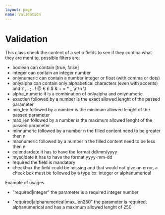 ```yaml
---
layout: page
name: Validation
---
```


# Validation

This class check the content of a set o fields to see if they contina what they are ment to, possible filters are:

* boolean             can contain [true, false]
* integer             can contain an integer number
* onlynumeric         can contain a number integer or float (with comma or dots)
* onlyalpha           can contain only alphabetical characters (even with accents) and ? , : ; . ! @ € £ $ & + = * _ \r \n \t
* alpha_numeric       it is a combination of onlyalpha and onlynumeric
* exactlen            followed by a number is the exact allowed lenght of the passed parameter
* min_len             followed by a number is the minimum allowed lenght of the passed parameter
* max_len             followed by a number is the maximum allowed lenght of the passed parameter
* minnumeric          followed by a number n the filled content need to be greater then n
* maxnumeric          followed by a number n the filled content need to be less then n
* calendardate        it has to have the format dd/mm/yyyy
* mysqldate           it has to have the format yyyy-mm-dd
* required            the field is mandatory
* checkbox            the field could be missing and that would not give an error, a check box must be followed by a type ex: integer or alphanumerical

Example of usages

* "required|integer"                      the parameter is a required integer number

* "required|alphanumerical|max_len250"     the parameter is required, alphanumerical and has a maximum allowed lenght of 250



